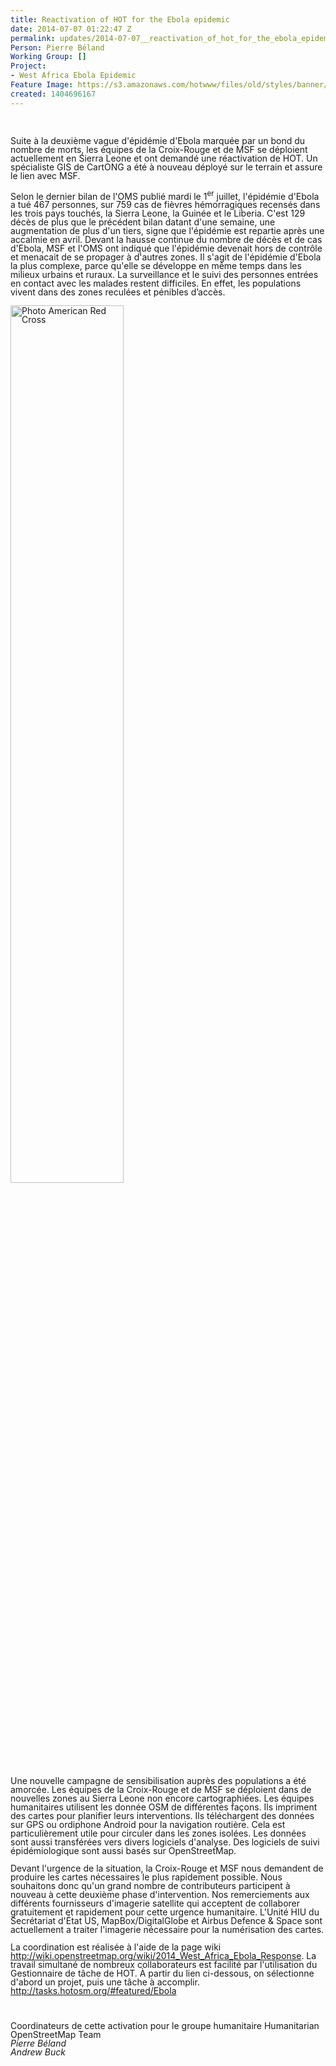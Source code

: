 ```yaml
---
title: Reactivation of HOT for the Ebola epidemic
date: 2014-07-07 01:22:47 Z
permalink: updates/2014-07-07__reactivation_of_hot_for_the_ebola_epidemic
Person: Pierre Béland
Working Group: []
Project:
- West Africa Ebola Epidemic
Feature Image: https://s3.amazonaws.com/hotwww/files/old/styles/banner/public/amr-dale-kunce-DSCN0846b.JPG
created: 1404696167
---
```


<p>&nbsp;</p><p style="margin-bottom: 0cm; line-height: 100%;">Suite à la deuxième vague d'épidémie d'Ebola marquée par un bond du nombre de morts, les équipes de la Croix-Rouge et de MSF se déploient actuellement en Sierra Leone et ont demandé une réactivation de HOT. Un spécialiste GIS de CartONG a été à nouveau déployé sur le terrain et assure le lien avec MSF.</p><p style="margin-bottom: 0cm; line-height: 100%;">Selon le dernier bilan de l'OMS publié mardi le 1<sup>er</sup> juillet, l'épidémie d'Ebola a tué 467 personnes, sur ­759 cas de fièvres hémorragiques recensés dans les trois pays touchés, la Sierra Leone, la Guinée et le Liberia. C'est 129 décès de plus que le précédent bilan datant d'une semaine, une augmentation de plus d'un tiers, signe que l'épidémie est repartie après une accalmie en avril. Devant la hausse continue du nombre de décès et de cas d'Ebola, MSF et l'OMS ont indiqué que l'épidémie devenait hors de contrôle et menacait de se propager à d'autres zones. Il s'agit de l'épidémie d'Ebola la plus complexe, parce qu'elle se développe en même temps dans les milieux urbains et ruraux. La surveillance et le suivi des personnes entrées en contact avec les malades restent difficiles. En effet, les populations vivent dans des zones reculées et pénibles d’accès.</p><p style="margin-bottom: 0cm; line-height: 100%;"><img src="http://hot.openstreetmap.org/sites/default/files/amr-dale-kunce-DSCN0846b.JPG" alt="Photo American Red Cross" width="60%"></p><p style="margin-bottom: 0cm; line-height: 100%;">Une nouvelle campagne de sensibilisation auprès des populations a été amorcée. Les équipes de la Croix-Rouge et de MSF se déploient dans de nouvelles zones au Sierra Leone non encore cartographiées. Les équipes humanitaires utilisent les donnée OSM de différentes façons. Ils impriment des cartes pour planifier leurs interventions. Ils téléchargent des données sur GPS ou ordiphone Android pour la navigation routière. Cela est particulièrement utile pour circuler dans les zones isolées. Les données sont aussi transférées vers divers logiciels d'analyse. Des logiciels de suivi épidémiologique sont aussi basés sur OpenStreetMap.</p><p style="margin-bottom: 0cm; line-height: 100%;">Devant l'urgence de la situation, la Croix-Rouge et MSF nous demandent de produire les cartes nécessaires le plus rapidement possible. Nous souhaitons donc qu'un grand nombre de contributeurs participent à nouveau à cette deuxième phase d'intervention. Nos remerciements aux différents fournisseurs d'imagerie satellite qui acceptent de collaborer gratuitement et rapidement pour cette urgence humanitaire. L'Unité HIU du Secrétariat d'État US, MapBox/DigitalGlobe et Airbus Defence &amp; Space sont actuellement a traiter l'imagerie nécessaire pour la numérisation des cartes.</p><p style="margin-bottom: 0cm; line-height: 100%;">La coordination est réalisée à l'aide de la page wiki <a href="http://wiki.openstreetmap.org/wiki/2014_West_Africa_Ebola_Response">http://wiki.openstreetmap.org/wiki/2014_West_Africa_Ebola_Response</a>. La travail simultané de nombreux collaborateurs est facilité par l'utilisation du Gestionnaire de tâche de HOT. À partir du lien ci-dessous, on sélectionne d'abord un projet, puis une tâche à accomplir. <a href="http://tasks.hotosm.org/#featured/Ebola">http://tasks.hotosm.org/#featured/Ebola</a></p><p style="margin-bottom: 0cm; line-height: 100%;">&nbsp;</p><p style="margin-bottom: 0cm; line-height: 100%;">Coordinateurs de cette activation pour le groupe humanitaire Humanitarian OpenStreetMap Team<br><em>Pierre Béland</em><br><em id="yui_3_13_0_1_1396261992659_9875">Andrew Buck</em></p>
